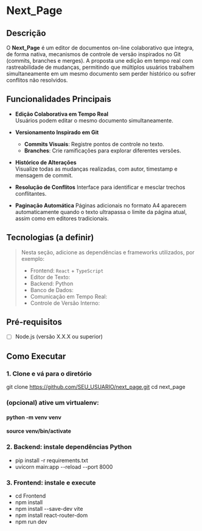 # Next_Page
## Descrição
O **Next_Page** é um editor de documentos on-line colaborativo que integra, de forma nativa, mecanismos de controle de versão inspirados no Git (commits, branches e merges). A proposta une edição em tempo real com rastreabilidade de mudanças, permitindo que múltiplos usuários trabalhem simultaneamente em um mesmo documento sem perder histórico ou sofrer conflitos não resolvidos.

## Funcionalidades Principais
- **Edição Colaborativa em Tempo Real**  
  Usuários podem editar o mesmo documento simultaneamente.

- **Versionamento Inspirado em Git**  
  - **Commits Visuais**: Registre pontos de controle no texto.  
  - **Branches**: Crie ramificações para explorar diferentes versões.  

- **Histórico de Alterações**  
  Visualize todas as mudanças realizadas, com autor, timestamp e mensagem de commit.

- **Resolução de Conflitos**
  Interface para identificar e mesclar trechos conflitantes.
- **Paginação Automática**
  Páginas adicionais no formato A4 aparecem automaticamente quando o texto ultrapassa o limite da página atual, assim como em editores tradicionais.

## Tecnologias (a definir)
> Nesta seção, adicione as dependências e frameworks utilizados, por exemplo:  
> - Frontend:  `React` + `TypeScript`  
> - Editor de Texto:   
> - Backend: Python
> - Banco de Dados: 
> - Comunicação em Tempo Real:
> - Controle de Versão Interno:   

## Pré-requisitos
- [ ] Node.js (versão X.X.X ou superior)  

## Como Executar
### 1. Clone e vá para o diretório
git clone https://github.com/SEU_USUARIO/next_page.git
cd next_page

### (opcional) ative um virtualenv:
#### python -m venv venv
#### source venv/bin/activate

### 2. Backend: instale dependências Python
 - pip install -r requirements.txt
 - uvicorn main:app --reload --port 8000

### 3. Frontend: instale e execute
- cd Frontend
- npm install
- npm install --save-dev vite
- npm install react-router-dom
- npm run dev

